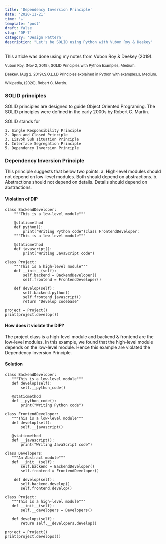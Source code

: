 ```yaml
---
title: 'Dependency Inversion Principle'
date: '2020-11-21'
time: '☕️'
template: 'post'
draft: false
slug: 'DP-7'
category: 'Design Pattern'
description: "Let's be SOLID using Python with Vubon Roy & Deekey"
---
```


This article was done using my notes from Vubon Roy & Deekey (2019).

<sub>Vubon Roy, (Nov 2, 2019), SOLID Principles with Python Examples, Medium.</sub>

<sub>Deekey, (Aug 2, 2019),S.O.L.I.D Principles explained in Python with examples.s, Medium.</sub>

<sub>Wikipedia, (2020), Robert C. Martin.</sub>

### SOLID principles

SOLID principles are designed to guide Object Oriented Programing. The SOLID principles were defined in the early 2000s by Robert C. Martin.

SOLID stands for

    1. Single Responsibility Principle
    2. Open and Closed Principle
    3. Lisvok Sub situation Principle
    4. Interface Segregation Principle
    5. Dependency Inversion Principle

### Dependency Inversion Principle

This principle suggests that below two points.
a. High-level modules should not depend on low-level modules. Both should depend on abstractions.
b. Abstractions should not depend on details. Details should depend on abstractions.

#### Violation of DIP

```
class BackendDeveloper:
    """This is a low-level module"""

    @staticmethod
    def python():
        print("Writing Python code")class FrontendDeveloper:
    """This is a low-level module"""

    @staticmethod
    def javascript():
        print("Writing JavaScript code")

class Project:
    """This is a high-level module"""
    def __init__(self):
        self.backend = BackendDeveloper()
        self.frontend = FrontendDeveloper()

    def develop(self):
        self.backend.python()
        self.frontend.javascript()
        return "Develop codebase"

project = Project()
print(project.develop())
```

#### How does it violate the DIP?

The project class is a high-level module and backend & frontend are the low-level modules. In this example, we found that the high-level module depends on the low-level module. Hence this example are violated the Dependency Inversion Principle.

#### Solution

```
class BackendDeveloper:
   """This is a low-level module"""
   def develop(self):
       self.__python_code()  
    
   @staticmethod
   def __python_code():
       print("Writing Python code")
       
class FrontendDeveloper:
   """This is a low-level module"""
   def develop(self):
       self.__javascript()   
       
   @staticmethod
   def __javascript():
       print("Writing JavaScript code")
       
class Developers:
   """An Abstract module"""
   def __init__(self):
       self.backend = BackendDeveloper()
       self.frontend = FrontendDeveloper()   
       
    def develop(self):
       self.backend.develop()
       self.frontend.develop()
       
class Project:
   """This is a high-level module"""
   def __init__(self):
       self.__developers = Developers()
       
   def develops(self):
       return self.__developers.develop()

project = Project()
print(project.develops())
```
